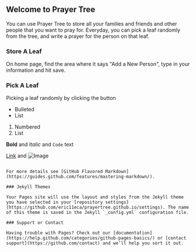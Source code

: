 ## Welcome to Prayer Tree
You can use Prayer Tree to store all your families and friends and other people that you want to pray for. 
Everyday, you can pick a leaf randomly from the tree, and write a prayer for the person on that leaf.  

### Store A Leaf
On home page, find the area where it says "Add a New Person", type in your information and hit save.

### Pick A Leaf
Picking a leaf randomly by clicking the button

- Bulleted
- List

1. Numbered
2. List

**Bold** and _Italic_ and `Code` text

[Link](url) and ![Image](src)
```

For more details see [GitHub Flavored Markdown](https://guides.github.com/features/mastering-markdown/).

### Jekyll Themes

Your Pages site will use the layout and styles from the Jekyll theme you have selected in your [repository settings](https://github.com/eric11eca/prayertree.github.io/settings). The name of this theme is saved in the Jekyll `_config.yml` configuration file.

### Support or Contact

Having trouble with Pages? Check out our [documentation](https://help.github.com/categories/github-pages-basics/) or [contact support](https://github.com/contact) and we’ll help you sort it out.
